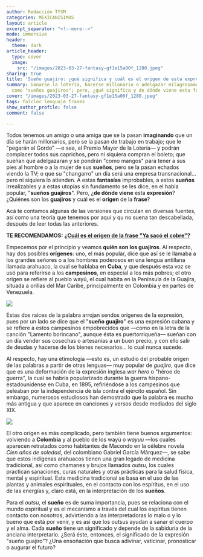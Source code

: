 ```yaml
---
author: Redacción TYSM
categories: MEXICANISIMOS
layout: article
excerpt_separator: "<!--more-->"
mode: immersive
header:
  theme: dark
article_header:
  type: cover
  image:
    src: "/images/2023-03-27-fantasy-gf1e15a00f_1280.jpeg"
sharing: true
title: 'Sueño guajiro: ¿qué significa y cuál es el origen de esta expresión?'
summary: Ganarse la lotería, hacerse millonario o adelgazar milagrosamente califican
  como "sueños guajiros"; pero, ¿qué significa y de dónde viene esta frase?
cover: "/images/2023-03-27-fantasy-gf1e15a00f_1280.jpeg"
tags: folclor lenguaje frases
show_author_profile: false
comment: false

---
```

Todos tenemos un amigo o una amiga que se la pasan **imaginando** que un día se harán millonarios, pero se la pasan de trabajo en trabajo; que le "pegarán al Gordo" —o sea, al Premio Mayor de la Lotería— y podrán complacer todos sus caprichos, pero ni siquiera compran el boleto; que sueñan que adelgazaran y se pondrán "como mangos" para tener a sus pies al hombre o a la mujer de sus **sueños**, pero se la pasan echados viendo la TV; o que su "changarro" un día será una empresa transnacional… pero ni siquiera lo atienden. A estas **fantasías**  improbables, a estos **sueños** irrealizables y a estas utopías sin fundamento se les dice, en el habla popular, "**sueños guajiros**". Pero, ¿**de dónde viene** esta **expresión**? ¿Quiénes son los **guajiros** y cuál es el **origen** de la **frase**?

Acá te contamos algunas de las versiones que circulan en diversas fuentes, así como una teoría que tenemos por aquí y qu no suena tan descabellada, después de leer todas las anteriores.

**TE RECOMENDAMOS:** [**¿Cuál es el origen de la frase "Ya sacó el cobre"?**](https://blog.tonoysumariachi.com/mexicanisimos/2022/04/22/cual-es-el-origen-de-la-frase-popular-ya-saco-el-cobre.html)

Empecemos por el principio y veamos **quién son los guajiros**. Al respecto, hay dos posibles **orígenes**: uno, el más popular, dice que así se le llamaba a los grandes señores o a los hombres poderosos en una lengua antillana llamada arahuaco, la cual se hablaba en **Cuba**, y que después esta voz se usó para referirse a los **campesinos**, en especial a los más pobres; el otro origen se refiere al pueblo wayú, el cual habita en la Península de la Guajira, situada a orillas del Mar Caribe, principalmente en Colombia y en partes de Venezuela.

![](https://upload.wikimedia.org/wikipedia/commons/thumb/c/cb/CAMELLON_Y_MOCHILAS.JPG/1024px-CAMELLON_Y_MOCHILAS.JPG)

Estas dos raíces de la palabra arrojan sendos orígenes de la expresión, pues por un lado se dice que el "**sueño guajiro**" es una expresión cubana y se refiere a estos campesinos empobrecidos que —como en la letra de la canción "Lamento borincano", aunque ésta es puertorriqueña— sueñan con un día vender sus cosechas o artesanías a un buen precio, y con ello salir de deudas y hacerse de los bienes necesarios… lo cual nunca sucede.

Al respecto, hay una etimología —esto es, un estudio del probable origen de las palabras a partir de otras lenguas— muy popular de _guajiro_, que dice que es una deformación de la expresión inglesa _war hero_ o "héroe de guerra", la cual se habría popularizado durante la guerra hispano-estadounidense en Cuba, en 1895, refiriéndose a los campesinos que peleaban por la independencia de isla contra el ejército español. Sin embargo, numerosos estudiosos han demostrado que la palabra es mucho más antigua y que aparece en canciones y versos desde mediados del siglo XIX.

![](https://upload.wikimedia.org/wikipedia/commons/8/86/Cuban_soldiers%2C_1898.jpg)

El otro origen es más complicado, pero también tiene buenos argumentos: volviendo a **Colombia** y al pueblo de los wayú o _wayuu_ —los cuales aparecen retratados como habitantes de Macondo en la célebre novela _Cien años de soledad_, del colombiano Gabriel García Márquez—, se sabe que estos indígenas arahuacos tienen una gran legado de medicina tradicional, así como chamanes y brujos llamados _outsu_, los cuales practican sanaciones, curas naturales y otras prácticas para la salud física, mental y espiritual. Esta medicina tradicional se basa en el uso de las plantas y animales espirituales, en el contacto con los espíritus, en el uso de las energías y, claro está, en la interpretación de los **sueños**.

Para el _outsu_, el **sueño** es de suma importancia, pues se relaciona con el mundo espiritual y es el mecanismo a través del cual los espíritus tienen contacto con nosotros, advirtiendo a las interpretadoras lo malo o y lo bueno que está por venir, y es así que los outsus ayudan a sanar el cuerpo y el alma. Cada **sueño** tiene un significado y depende de la sabiduría de la anciana interpretarlo. ¿Será éste, entonces, el significado de la expresión "sueño guajiro"? ¿Una ensoñación que busca adivinar, vaticinar, pronosticar o augurar el futuro?
